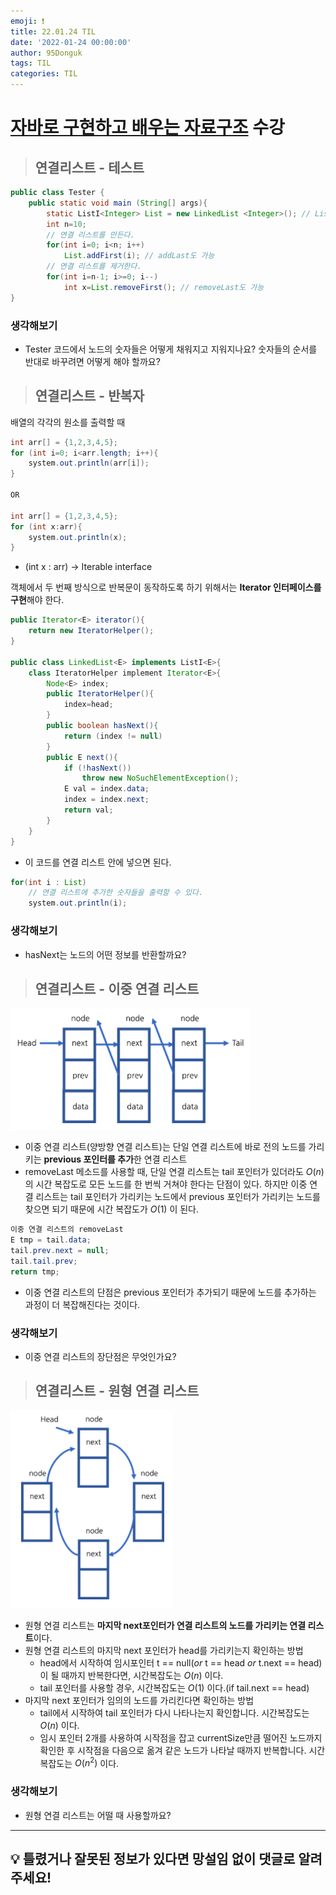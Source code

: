 ```yaml
---
emoji: ❗
title: 22.01.24 TIL
date: '2022-01-24 00:00:00'
author: 95Donguk
tags: TIL
categories: TIL
---
```


# [자바로 구현하고 배우는 자료구조](https://www.boostcourse.org/cs204) 수강

> ## 연결리스트 - 테스트
```java
public class Tester {
	public static void main (String[] args){
		static ListI<Integer> List = new LinkedList <Integer>(); // ListI는 인터페이스
		int n=10;
		// 연결 리스트를 만든다.
		for(int i=0; i<n; i++)
			List.addFirst(i); // addLast도 가능
		// 연결 리스트를 제거한다.
		for(int i=n-1; i>=0; i--)
			int x=List.removeFirst(); // removeLast도 가능
}
```

### 생각해보기
* Tester 코드에서 노드의 숫자들은 어떻게 채워지고 지워지나요? 숫자들의 순서를 반대로 바꾸려면 어떻게 해야 할까요?

> ## 연결리스트 - 반복자
배열의 각각의 원소를 출력할 때
```java
int arr[] = {1,2,3,4,5};
for (int i=0; i<arr.length; i++){
	system.out.println(arr[i]);
}

OR

int arr[] = {1,2,3,4,5};
for (int x:arr){
	system.out.println(x);
}
```
* (int x : arr) -> Iterable<E> interface

객체에서 두 번째 방식으로 반복문이 동작하도록 하기 위해서는 **Iterator 인터페이스를 구현**해야 한다.

```java
public Iterator<E> iterator(){
	return new IteratorHelper();
}

public class LinkedList<E> implements ListI<E>{
	class IteratorHelper implement Iterator<E>{
		Node<E> index;
		public IteratorHelper(){
			index=head;
		}
		public boolean hasNext(){
			return (index != null)
		}
		public E next(){
			if (!hasNext())
				throw new NoSuchElementException();
			E val = index.data;
			index = index.next;
			return val;
		}
	}
}
```
* 이 코드를 연결 리스트 안에 넣으면 된다.
```java
for(int i : List)
	// 연결 리스트에 추가한 숫자들을 출력할 수 있다.
	system.out.println(i);
```

### 생각해보기
* hasNext는 노드의 어떤 정보를 반환할까요?

> ## 연결리스트 - 이중 연결 리스트
![DataStructures_doublylinkedlist.PNG](DataStructures_doublylinkedlist.PNG)

* 이중 연결 리스트(양방향 연결 리스트)는 단일 연결 리스트에 바로 전의 노드를 가리키는 **previous 포인터를 추가**한 연결 리스트
* removeLast 메소드를 사용할 때, 단일 연결 리스트는 tail 포인터가 있더라도  $O(n)$ 의 시간 복잡도로 모든 노드를 한 번씩 거쳐야 한다는 단점이 있다. 하지만 이중 연결 리스트는 tail 포인터가 가리키는 노드에서 previous 포인터가 가리키는 노드를 찾으면 되기 때문에 시간 복잡도가 $O(1)$ 이 된다.
```java
이중 연결 리스트의 removeLast
E tmp = tail.data;
tail.prev.next = null;
tail.tail.prev;
return tmp;
```
* 이중 연결 리스트의 단점은 previous 포인터가 추가되기 때문에 노드를 추가하는 과정이 더 복잡해진다는 것이다.

### 생각해보기
* 이중 연결 리스트의 장단점은 무엇인가요?

> ## 연결리스트 - 원형 연결 리스트
![DataStructures_circularlinkedlist.PNG](DataStructures_circularlinkedlist.PNG)
* 원형 연결 리스트는 **마지막 next포인터가 연결 리스트의 노드를 가리키는 연결 리스트**이다.
* 원형 연결 리스트의 마지막 next 포인터가 head를 가리키는지 확인하는 방법
	*  head에서 시작하여 임시포인터 t == null($or$ t == head $or$ t.next == head)이 될 때까지 반복한다면, 시간복잡도는 $O(n)$ 이다.
	* tail 포인터를 사용할 경우, 시간복잡도는 $O(1)$ 이다.(if tail.next == head)
* 마지막 next 포인터가 임의의 노드를 가리킨다면 확인하는 방법
	* tail에서 시작하여 tail 포인터가 다시 나타나는지 확인합니다. 시간복잡도는 $O(n)$ 이다.
	* 임시 포인터 2개를 사용하여 시작점을 잡고 currentSize만큼 떨어진 노드까지 확인한 후 시작점을 다음으로 옮겨 같은 노드가 나타날 때까지 반복합니다. 시간복잡도는 $O(n^2)$ 이다. 

### 생각해보기
* 원형 연결 리스트는 어떨 때 사용할까요?

***
## 💡 틀렸거나 잘못된 정보가 있다면 망설임 없이 댓글로 알려주세요!

